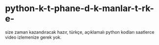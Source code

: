 # python-k-t-phane-d-k-manlar-t-rk-e-
size zaman kazandıracak hazır, türkçe, açıklamalı python kodları saatlerce video izlemenize gerek yok.

